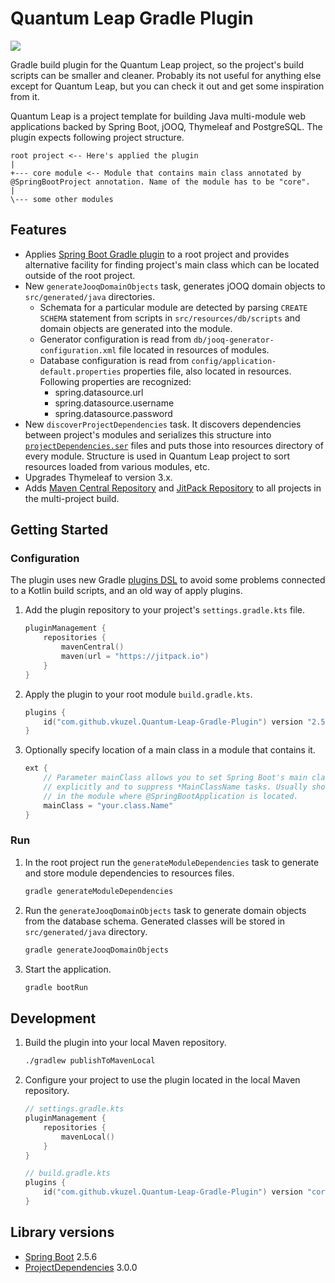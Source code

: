 # Quantum Leap Gradle Plugin

[![](https://jitpack.io/v/vkuzel/Quantum-Leap-Gradle-Plugin.svg)](https://jitpack.io/#vkuzel/Quantum-Leap-Gradle-Plugin)

Gradle build plugin for the Quantum Leap project, so the project's build scripts can be smaller and cleaner.
Probably its not useful for anything else except for Quantum Leap, but you can check it out and get some inspiration from it.

Quantum Leap is a project template for building Java multi-module web applications backed by Spring Boot, jOOQ, Thymeleaf and PostgreSQL.
The plugin expects following project structure.

````
root project <-- Here's applied the plugin
|
+--- core module <-- Module that contains main class annotated by @SpringBootProject annotation. Name of the module has to be "core".
|
\--- some other modules
````

## Features

* Applies [Spring Boot Gradle plugin](https://docs.spring.io/spring-boot/docs/current/reference/html/build-tool-plugins-gradle-plugin.html) to a root project and provides alternative facility for finding project's main class which can be located outside of the root project.
* New `generateJooqDomainObjects` task, generates jOOQ domain objects to `src/generated/java` directories.
  * Schemata for a particular module are detected by parsing `CREATE SCHEMA` statement from scripts in `src/resources/db/scripts` and domain objects are generated into the module.
  * Generator configuration is read from `db/jooq-generator-configuration.xml` file located in resources of modules.
  * Database configuration is read from `config/application-default.properties` properties file, also located in resources.
    Following properties are recognized:
    * spring.datasource.url
    * spring.datasource.username
    * spring.datasource.password
* New `discoverProjectDependencies` task. It discovers dependencies between project's modules and serializes this structure into [`projectDependencies.ser`](https://github.com/vkuzel/Gradle-Project-Dependencies) files and puts those into resources directory of every module.
  Structure is used in Quantum Leap project to sort resources loaded from various modules, etc.
* Upgrades Thymeleaf to version 3.x.
* Adds [Maven Central Repository](http://search.maven.org) and [JitPack Repository](https://jitpack.io) to all projects in the multi-project build.

## Getting Started

### Configuration

The plugin uses new Gradle [plugins DSL](https://docs.gradle.org/current/userguide/plugins.html#sec:plugins_block) to avoid some problems connected to a Kotlin build scripts, and an old way of apply plugins.

1. Add the plugin repository to your project's `settings.gradle.kts` file.

    ```kotlin
    pluginManagement {
        repositories {
            mavenCentral()
            maven(url = "https://jitpack.io")
        }
    }
    ```
    
2. Apply the plugin to your root module `build.gradle.kts`.

    ```kotlin
    plugins {
        id("com.github.vkuzel.Quantum-Leap-Gradle-Plugin") version "2.5.6-1"
    }
    ```

3. Optionally specify location of a main class in a module that contains it.

    ```kotlin
    ext {
        // Parameter mainClass allows you to set Spring Boot's main class
        // explicitly and to suppress *MainClassName tasks. Usually should be set
        // in the module where @SpringBootApplication is located.
        mainClass = "your.class.Name"
    }
    ```

### Run

1. In the root project run the `generateModuleDependencies` task to generate and store module dependencies to resources files.

    ```bash
    gradle generateModuleDependencies
    ```

2. Run the `generateJooqDomainObjects` task to generate domain objects from the database schema. Generated classes will be stored in `src/generated/java` directory.
    
    ```bash
    gradle generateJooqDomainObjects
    ```

3. Start the application.

    ```bash
    gradle bootRun
    ```

## Development

1. Build the plugin into your local Maven repository.

    ```bash
    ./gradlew publishToMavenLocal
    ```

2. Configure your project to use the plugin located in the local Maven repository.

    ```kotlin
    // settings.gradle.kts
    pluginManagement {
        repositories {
            mavenLocal()
        }
    }
    ```

    ```kotlin
    // build.gradle.kts
    plugins {
        id("com.github.vkuzel.Quantum-Leap-Gradle-Plugin") version "correct version"
    }
    ```

## Library versions

* [Spring Boot](https://github.com/spring-projects/spring-boot) 2.5.6
* [ProjectDependencies](https://github.com/vkuzel/Gradle-Project-Dependencies) 3.0.0
